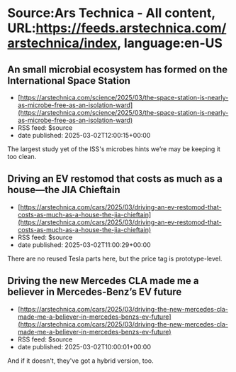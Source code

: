 # Source:Ars Technica - All content, URL:https://feeds.arstechnica.com/arstechnica/index, language:en-US

## An small microbial ecosystem has formed on the International Space Station
 - [https://arstechnica.com/science/2025/03/the-space-station-is-nearly-as-microbe-free-as-an-isolation-ward](https://arstechnica.com/science/2025/03/the-space-station-is-nearly-as-microbe-free-as-an-isolation-ward)
 - RSS feed: $source
 - date published: 2025-03-02T12:00:15+00:00

The largest study yet of the ISS's microbes hints we’re may be keeping it too clean.

## Driving an EV restomod that costs as much as a house—the JIA Chieftain
 - [https://arstechnica.com/cars/2025/03/driving-an-ev-restomod-that-costs-as-much-as-a-house-the-jia-chieftain](https://arstechnica.com/cars/2025/03/driving-an-ev-restomod-that-costs-as-much-as-a-house-the-jia-chieftain)
 - RSS feed: $source
 - date published: 2025-03-02T11:00:29+00:00

There are no reused Tesla parts here, but the price tag is prototype-level.

## Driving the new Mercedes CLA made me a believer in Mercedes-Benz’s EV future
 - [https://arstechnica.com/cars/2025/03/driving-the-new-mercedes-cla-made-me-a-believer-in-mercedes-benzs-ev-future](https://arstechnica.com/cars/2025/03/driving-the-new-mercedes-cla-made-me-a-believer-in-mercedes-benzs-ev-future)
 - RSS feed: $source
 - date published: 2025-03-02T10:00:01+00:00

And if it doesn't, they've got a hybrid version, too.

